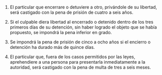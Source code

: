 1. El particular que encerrare o detuviere a otro, privándole de su libertad, será castigado con la pena de prisión de cuatro a seis años.

2. Si el culpable diera libertad al encerrado o detenido dentro de los tres primeros días de su detención, sin haber logrado el objeto que se había propuesto, se impondrá la pena inferior en grado.

3. Se impondrá la pena de prisión de cinco a ocho años si el encierro o detención ha durado más de quince días.

4. El particular que, fuera de los casos permitidos por las leyes, aprehendiere a una persona para presentarla inmediatamente a la autoridad, será castigado con la pena de multa de tres a seis meses.